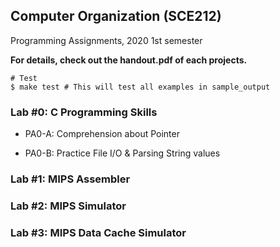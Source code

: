 ## Computer Organization (SCE212)

Programming Assignments, 2020 1st semester

**For details, check out the handout.pdf of each projects.**

```shell
# Test
$ make test # This will test all examples in sample_output
```

### Lab #0: C Programming Skills
  * PA0-A: Comprehension about Pointer

  * PA0-B: Practice File I/O & Parsing String values

### Lab #1: MIPS Assembler

### Lab #2: MIPS Simulator

### Lab #3: MIPS Data Cache Simulator




